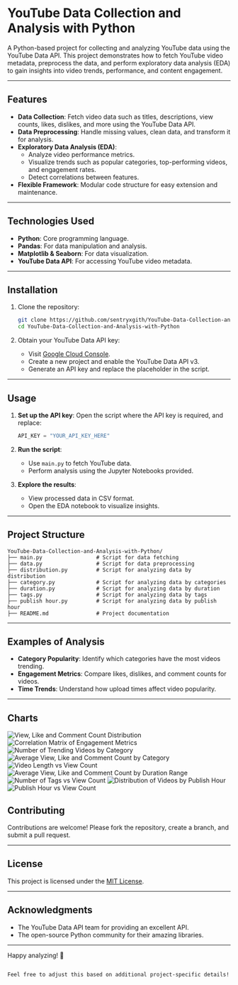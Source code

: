 # YouTube Data Collection and Analysis with Python

A Python-based project for collecting and analyzing YouTube data using the YouTube Data API. This project demonstrates how to fetch YouTube video metadata, preprocess the data, and perform exploratory data analysis (EDA) to gain insights into video trends, performance, and content engagement.

---

## Features
- **Data Collection**: Fetch video data such as titles, descriptions, view counts, likes, dislikes, and more using the YouTube Data API.
- **Data Preprocessing**: Handle missing values, clean data, and transform it for analysis.
- **Exploratory Data Analysis (EDA)**:
  - Analyze video performance metrics.
  - Visualize trends such as popular categories, top-performing videos, and engagement rates.
  - Detect correlations between features.
- **Flexible Framework**: Modular code structure for easy extension and maintenance.

---

## Technologies Used
- **Python**: Core programming language.
- **Pandas**: For data manipulation and analysis.
- **Matplotlib & Seaborn**: For data visualization.
- **YouTube Data API**: For accessing YouTube video metadata.

---

## Installation

1. Clone the repository:
   ```bash
   git clone https://github.com/sentryxgith/YouTube-Data-Collection-and-Analysis-with-Python.git
   cd YouTube-Data-Collection-and-Analysis-with-Python
   ```

2. Obtain your YouTube Data API key:
   - Visit [Google Cloud Console](https://console.cloud.google.com/).
   - Create a new project and enable the YouTube Data API v3.
   - Generate an API key and replace the placeholder in the script.

---

## Usage

1. **Set up the API key**:
   Open the script where the API key is required, and replace:
   ```python
   API_KEY = "YOUR_API_KEY_HERE"
   ```

2. **Run the script**:
   - Use `main.py` to fetch YouTube data.
   - Perform analysis using the Jupyter Notebooks provided.

3. **Explore the results**:
   - View processed data in CSV format.
   - Open the EDA notebook to visualize insights.

---

## Project Structure

```
YouTube-Data-Collection-and-Analysis-with-Python/
├── main.py                 # Script for data fetching
├── data.py                 # Script for data preprocessing
├── distribution.py         # Script for analyzing data by distribution
├── category.py             # Script for analyzing data by categories
├── duration.py             # Script for analyzing data by duration
├── tags.py                 # Script for analyzing data by tags
├── publish hour.py         # Script for analyzing data by publish hour
├── README.md               # Project documentation
```

---

## Examples of Analysis

- **Category Popularity**: Identify which categories have the most videos trending.
- **Engagement Metrics**: Compare likes, dislikes, and comment counts for videos.
- **Time Trends**: Understand how upload times affect video popularity.

---
## Charts
![View, Like and Comment Count Distribution](https://github.com/user-attachments/assets/b762e8dc-0f14-4741-bc74-9ae3115dea7e)
![Correlation Matrix of Engagement Metrics](https://github.com/user-attachments/assets/02a549dd-59f0-4831-931e-7c1cc3863e1f)
![Number of Trending Videos by Category](https://github.com/user-attachments/assets/805e3b21-c877-4511-9d30-8e3c366195a0)
![Average View, Like and Comment Count by Category](https://github.com/user-attachments/assets/fc59cf4e-2f5f-412f-94d7-de2c53805394)
![Video Length vs View Count](https://github.com/user-attachments/assets/06b4f0ab-3d39-440a-9a92-a31e484ebe9d)
![Average View, Like and Comment Count by Duration Range](https://github.com/user-attachments/assets/b8a5f2f7-1fbc-46b6-8bf3-cdd760c350cf)
![Number of Tags vs View Count](https://github.com/user-attachments/assets/42b7e579-6ece-4df9-97fd-794c726130b7)
![Distribution of Videos by Publish Hour](https://github.com/user-attachments/assets/c686a67e-d0de-436f-9cd6-50b3684757a0)
![Publish Hour vs View Count](https://github.com/user-attachments/assets/6a92b764-59b0-43a3-a7d2-437f196f632d)

## Contributing

Contributions are welcome! Please fork the repository, create a branch, and submit a pull request.

---

## License

This project is licensed under the [MIT License](LICENSE).

---

## Acknowledgments

- The YouTube Data API team for providing an excellent API.
- The open-source Python community for their amazing libraries.

---

Happy analyzing! 🎉
```

Feel free to adjust this based on additional project-specific details!

